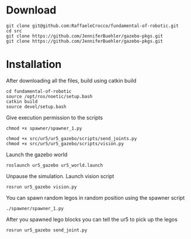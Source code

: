 # Download

  ```
  git clone git@github.com:RaffaeleCrocco/fundamental-of-robotic.git
  cd src
  git clone https://github.com/JenniferBuehler/gazebo-pkgs.git
  git clone https://github.com/JenniferBuehler/gazebo-pkgs.git
  ```

# Installation

After downloading all the files, build using catkin build

  ```
  cd fundamental-of-robotic
  source /opt/ros/noetic/setup.bash
  catkin build
  source devel/setup.bash
  ```
Give execution permission to the scripts

  ```
  chmod +x spawner/spawner_1.py

  chmod +x src/ur5/ur5_gazebo/scripts/send_joints.py
  chmod +x src/ur5/ur5_gazebo/scripts/vision.py
  ```

Launch the gazebo world

  ```
  roslaunch ur5_gazebo ur5_world.launch
  ```
Unpause the simulation. Launch vision script

  ```
  rosrun ur5_gazebo vision.py
  ```
You can spawn random legos in random position using the spawner script

  ```
  ./spawner/spawner_1.py
  ```

After you spawned lego blocks you can tell the ur5 to pick up the legos

  ```
  rosrun ur5_gazebo send_joint.py
  ```
